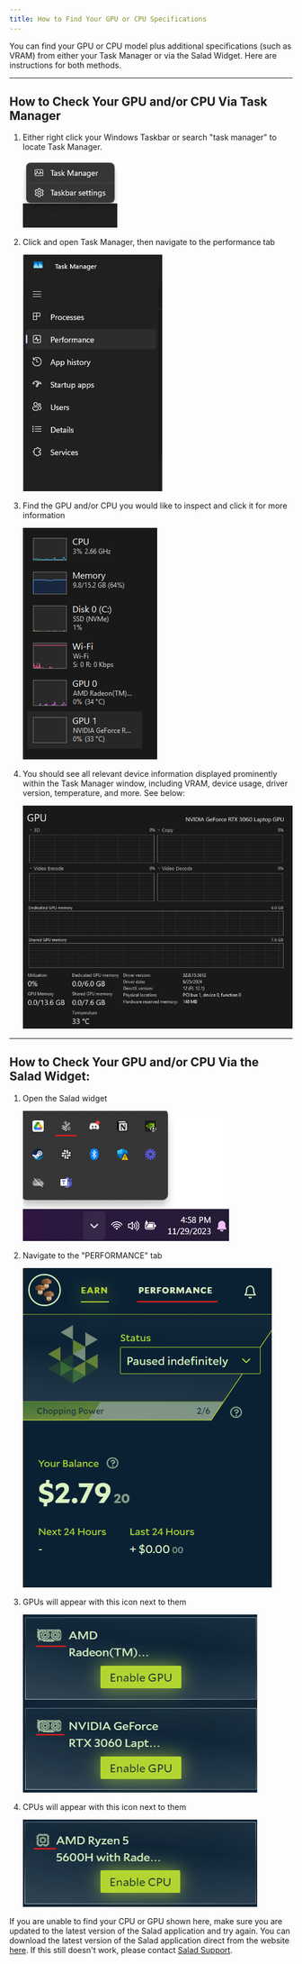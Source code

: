 ```yaml
---
title: How to Find Your GPU or CPU Specifications
---
```


You can find your GPU or CPU model plus additional specifications (such as VRAM) from either your Task Manager or via
the Salad Widget. Here are instructions for both methods.

---

## **How to Check Your GPU and/or CPU Via Task Manager**

1. Either right click your Windows Taskbar or search "task manager" to locate Task Manager.

   ![Buttons to open Task Manger](../../../../content/images/guides/your-pc/how-to-find-your-gpu-or-cpu-specifications-1.png)

2. Click and open Task Manager, then navigate to the performance tab

   ![performance tab of task manager](../../../../content/images/guides/your-pc/how-to-find-your-gpu-or-cpu-specifications-2.png)

3. Find the GPU and/or CPU you would like to inspect and click it for more information

   ![screenshot of performance tab in task manager](../../../../content/images/guides/your-pc/how-to-find-your-gpu-or-cpu-specifications-3.png)

4. You should see all relevant device information displayed prominently within the Task Manager window, including VRAM,
   device usage, driver version, temperature, and more. See below:

   ![Screenshot of GPU tab in task manager](../../../../content/images/guides/your-pc/how-to-find-your-gpu-or-cpu-specifications-4.png)

---

## **How to Check Your GPU and/or CPU Via the Salad Widget:**

1. Open the Salad widget

   ![opening the Salad app](../../../../content/images/guides/your-pc/how-to-find-your-gpu-or-cpu-specifications-5.png)

2. Navigate to the "PERFORMANCE" tab

   ![Performance tab in the Salad app](../../../../content/images/guides/your-pc/how-to-find-your-gpu-or-cpu-specifications-6.png)

3. GPUs will appear with this icon next to them

   ![example of GPUs in the Performance tab](../../../../content/images/guides/your-pc/how-to-find-your-gpu-or-cpu-specifications-7.png)

4. CPUs will appear with this icon next to them

   ![example of CPUs in the performance tab](../../../../content/images/guides/your-pc/how-to-find-your-gpu-or-cpu-specifications-8.png)

If you are unable to find your CPU or GPU shown here, make sure you are updated to the latest version of the Salad
application and try again. You can download the latest version of the Salad application direct from the website
[here](https://salad.com/download). If this still doesn't work, please contact
[Salad Support](/docs/guides/your-pc/216-how-to-create-a-support-ticket).
